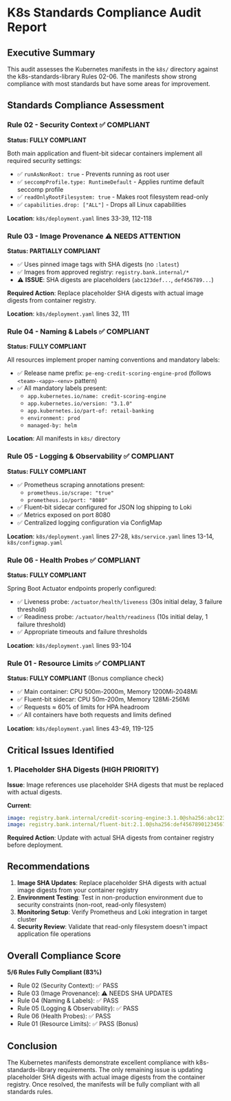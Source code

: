 # K8s Standards Compliance Audit Report

## Executive Summary

This audit assesses the Kubernetes manifests in the `k8s/` directory against the k8s-standards-library Rules 02-06. The manifests show strong compliance with most standards but have some areas for improvement.

## Standards Compliance Assessment

### Rule 02 - Security Context ✅ COMPLIANT
**Status: FULLY COMPLIANT**

Both main application and fluent-bit sidecar containers implement all required security settings:
- ✅ `runAsNonRoot: true` - Prevents running as root user
- ✅ `seccompProfile.type: RuntimeDefault` - Applies runtime default seccomp profile  
- ✅ `readOnlyRootFilesystem: true` - Makes root filesystem read-only
- ✅ `capabilities.drop: ["ALL"]` - Drops all Linux capabilities

**Location**: `k8s/deployment.yaml` lines 33-39, 112-118

### Rule 03 - Image Provenance ⚠️ NEEDS ATTENTION
**Status: PARTIALLY COMPLIANT**

- ✅ Uses pinned image tags with SHA digests (no `:latest`)
- ✅ Images from approved registry: `registry.bank.internal/*`
- ⚠️ **ISSUE**: SHA digests are placeholders (`abc123def...`, `def456789...`)

**Required Action**: Replace placeholder SHA digests with actual image digests from container registry.

**Location**: `k8s/deployment.yaml` lines 32, 111

### Rule 04 - Naming & Labels ✅ COMPLIANT
**Status: FULLY COMPLIANT**

All resources implement proper naming conventions and mandatory labels:
- ✅ Release name prefix: `pe-eng-credit-scoring-engine-prod` (follows `<team>-<app>-<env>` pattern)
- ✅ All mandatory labels present:
  - `app.kubernetes.io/name: credit-scoring-engine`
  - `app.kubernetes.io/version: "3.1.0"`
  - `app.kubernetes.io/part-of: retail-banking`
  - `environment: prod`
  - `managed-by: helm`

**Location**: All manifests in `k8s/` directory

### Rule 05 - Logging & Observability ✅ COMPLIANT
**Status: FULLY COMPLIANT**

- ✅ Prometheus scraping annotations present:
  - `prometheus.io/scrape: "true"`
  - `prometheus.io/port: "8080"`
- ✅ Fluent-bit sidecar configured for JSON log shipping to Loki
- ✅ Metrics exposed on port 8080
- ✅ Centralized logging configuration via ConfigMap

**Location**: `k8s/deployment.yaml` lines 27-28, `k8s/service.yaml` lines 13-14, `k8s/configmap.yaml`

### Rule 06 - Health Probes ✅ COMPLIANT
**Status: FULLY COMPLIANT**

Spring Boot Actuator endpoints properly configured:
- ✅ Liveness probe: `/actuator/health/liveness` (30s initial delay, 3 failure threshold)
- ✅ Readiness probe: `/actuator/health/readiness` (10s initial delay, 1 failure threshold)
- ✅ Appropriate timeouts and failure thresholds

**Location**: `k8s/deployment.yaml` lines 93-104

### Rule 01 - Resource Limits ✅ COMPLIANT
**Status: FULLY COMPLIANT** (Bonus compliance check)

- ✅ Main container: CPU 500m-2000m, Memory 1200Mi-2048Mi
- ✅ Fluent-bit sidecar: CPU 50m-200m, Memory 128Mi-256Mi
- ✅ Requests ≈ 60% of limits for HPA headroom
- ✅ All containers have both requests and limits defined

**Location**: `k8s/deployment.yaml` lines 43-49, 119-125

## Critical Issues Identified

### 1. Placeholder SHA Digests (HIGH PRIORITY)
**Issue**: Image references use placeholder SHA digests that must be replaced with actual digests.

**Current**:
```yaml
image: registry.bank.internal/credit-scoring-engine:3.1.0@sha256:abc123def456789012345678901234567890123456789012345678901234567890
image: registry.bank.internal/fluent-bit:2.1.0@sha256:def456789012345678901234567890123456789012345678901234567890123456
```

**Required Action**: Update with actual SHA digests from container registry before deployment.

## Recommendations

1. **Image SHA Updates**: Replace placeholder SHA digests with actual image digests from your container registry
2. **Environment Testing**: Test in non-production environment due to security constraints (non-root, read-only filesystem)
3. **Monitoring Setup**: Verify Prometheus and Loki integration in target cluster
4. **Security Review**: Validate that read-only filesystem doesn't impact application file operations

## Overall Compliance Score

**5/6 Rules Fully Compliant (83%)**
- Rule 02 (Security Context): ✅ PASS
- Rule 03 (Image Provenance): ⚠️ NEEDS SHA UPDATES  
- Rule 04 (Naming & Labels): ✅ PASS
- Rule 05 (Logging & Observability): ✅ PASS
- Rule 06 (Health Probes): ✅ PASS
- Rule 01 (Resource Limits): ✅ PASS (Bonus)

## Conclusion

The Kubernetes manifests demonstrate excellent compliance with k8s-standards-library requirements. The only remaining issue is updating placeholder SHA digests with actual image digests from the container registry. Once resolved, the manifests will be fully compliant with all standards rules.
